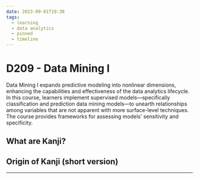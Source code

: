 ```yaml
---
date: 2023-09-01T19:30
tags:
  - learning
  - data analytics
  - pinned
  - timeline
---
```


# D209 - Data Mining I

Data Mining I expands predictive modeling into nonlinear dimensions, enhancing the capabilities and effectiveness of the data analytics lifecycle. 
In this course, learners implement supervised models—specifically classification and prediction data mining models—to unearth relationships among variables that are not apparent with more surface-level techniques. 
The course provides frameworks for assessing models’ sensitivity and specificity.

## What are Kanji?



## Origin of Kanji (short version)



<hr />
